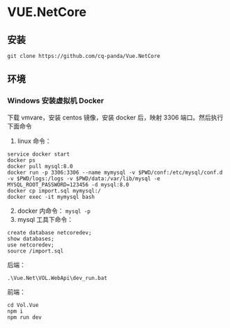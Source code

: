 # VUE.NetCore

## 安装

```
git clone https://github.com/cq-panda/Vue.NetCore
```

## 环境

### Windows 安装虚拟机 Docker

下载 vmvare，安装 centos 镜像，安装 docker 后，映射 3306 端口。然后执行下面命令

1. linux 命令：

```
service docker start
docker ps
docker pull mysql:8.0
docker run -p 3306:3306 --name mymysql -v $PWD/conf:/etc/mysql/conf.d -v $PWD/logs:/logs -v $PWD/data:/var/lib/mysql -e MYSQL_ROOT_PASSWORD=123456 -d mysql:8.0
docker cp import.sql mymysql:/
docker exec -it mymysql bash
```

2. docker 内命令：
   `mysql -p`
3. mysql 工具下命令：

```
create database netcoredev;
show databases;
use netcoredev;
source /import.sql

```

后端：

```
.\Vue.Net\VOL.WebApi\dev_run.bat
```

前端：

```
cd Vol.Vue
npm i
npm run dev
```
